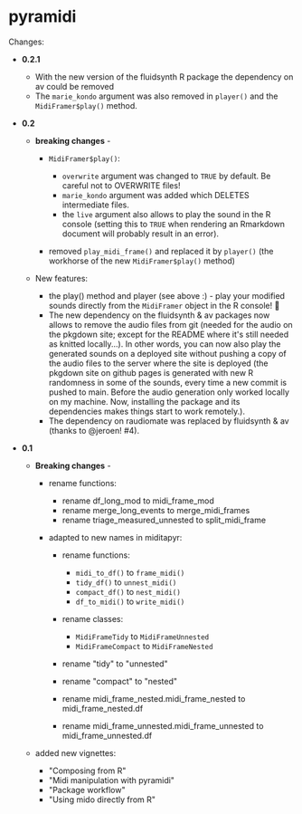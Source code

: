 # pyramidi

Changes:

* **0.2.1**

   * With the new version of the fluidsynth R package the dependency on av could be removed
   * The `marie_kondo` argument was also removed in `player()` and the `MidiFramer$play()` method.



* **0.2**

   * **breaking changes** -
      * `MidiFramer$play()`:
         * `overwrite` argument was changed to `TRUE` by default. Be careful not to OVERWRITE files!
         * `marie_kondo` argument was added which DELETES intermediate files.
         * the `live` argument also allows to play the sound in the R console (setting this to `TRUE` when rendering an Rmarkdown document will probably result in an error).

      * removed `play_midi_frame()` and replaced it by `player()` (the workhorse of the new `MidiFramer$play()` method)

   * New features:
      * the play() method and player (see above :) - play your modified sounds directly from the `MidiFramer` object in the R console! 🥳
      * The new dependency on the fluidsynth & av packages now allows to remove the audio files from git (needed for the audio on the pkgdown site; except for the README where it's still needed as knitted locally...). In other words, you can now also play the generated sounds on a deployed site without pushing a copy of the audio files to the server where the site is deployed (the pkgdown site on github pages is generated with new R randomness in some of the sounds, every time a new commit is pushed to main. Before the audio generation only worked locally on my machine. Now, installing the package and its dependencies makes things start to work remotely.).
      * The dependency on raudiomate was replaced by fluidsynth & av (thanks to @jeroen! #4).

* **0.1**

   * **Breaking changes** -
      * rename functions:

         * rename df_long_mod to midi_frame_mod
         * rename merge_long_events to merge_midi_frames
         * rename triage_measured_unnested to split_midi_frame

      * adapted to new names in miditapyr:

         * rename functions:
            * `midi_to_df()` to `frame_midi()`
            * `tidy_df()` to `unnest_midi()`
            * `compact_df()` to `nest_midi()`
            * `df_to_midi()` to `write_midi()`

         * rename classes:
            * `MidiFrameTidy` to `MidiFrameUnnested`
            * `MidiFrameCompact` to `MidiFrameNested`

         * rename "tidy" to "unnested"
         * rename "compact" to "nested"
         * rename midi_frame_nested.midi_frame_nested to midi_frame_nested.df
         * rename midi_frame_unnested.midi_frame_unnested to midi_frame_unnested.df

   * added new vignettes:
      * "Composing from R"
      * "Midi manipulation with pyramidi"
      * "Package workflow"
      * "Using mido directly from R"
